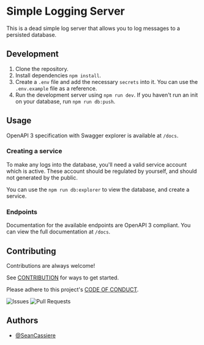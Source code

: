 # Simple Logging Server

This is a dead simple log server that allows you to log messages to a persisted database.

## Development

1. Clone the repository.
2. Install dependencies `npm install`.
3. Create a `.env` file and add the necessary `secrets` into it. You can use the `.env.example` file as a reference.
4. Run the development server using `npm run dev`. If you haven't run an init on your database, run `npm run db:push`.

## Usage

OpenAPI 3 specification with Swagger explorer is available at `/docs`.

### Creating a service

To make any logs into the database, you'll need a valid service account which is active. These account should be regulated by yourself, and should not generated by the public.

You can use the `npm run db:explorer` to view the database, and create a service.

### Endpoints

Documentation for the available endpoints are OpenAPI 3 compliant. You can view the full documentation at `/docs`.

## Contributing

Contributions are always welcome!

See [CONTRIBUTION](CONTRIBUTION.md) for ways to get started.

Please adhere to this project's [CODE OF CONDUCT](CODE_OF_CONDUCT.md).

![Issues](https://img.shields.io/github/issues/SeanCassiere/simple-logging-server)
![Pull Requests](https://img.shields.io/github/issues-pr-closed/SeanCassiere/simple-logging-server)

## Authors

- [@SeanCassiere](https://github.com/SeanCassiere)
